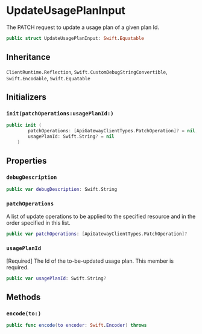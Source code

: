 # UpdateUsagePlanInput

The PATCH request to update a usage plan of a given plan Id.

``` swift
public struct UpdateUsagePlanInput: Swift.Equatable 
```

## Inheritance

`ClientRuntime.Reflection`, `Swift.CustomDebugStringConvertible`, `Swift.Encodable`, `Swift.Equatable`

## Initializers

### `init(patchOperations:usagePlanId:)`

``` swift
public init (
        patchOperations: [ApiGatewayClientTypes.PatchOperation]? = nil,
        usagePlanId: Swift.String? = nil
    )
```

## Properties

### `debugDescription`

``` swift
public var debugDescription: Swift.String 
```

### `patchOperations`

A list of update operations to be applied to the specified resource and in the order specified in this list.

``` swift
public var patchOperations: [ApiGatewayClientTypes.PatchOperation]?
```

### `usagePlanId`

\[Required\] The Id of the to-be-updated usage plan.
This member is required.

``` swift
public var usagePlanId: Swift.String?
```

## Methods

### `encode(to:)`

``` swift
public func encode(to encoder: Swift.Encoder) throws 
```

